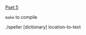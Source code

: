[Pset 5](http://docs.cs50.net/2017/x/psets/5/pset5.html)

`make` to compile

./speller [dictionary] location-to-text